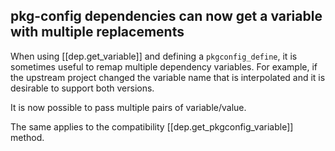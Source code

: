 ## pkg-config dependencies can now get a variable with multiple replacements

When using [[dep.get_variable]] and defining a `pkgconfig_define`, it is
sometimes useful to remap multiple dependency variables. For example, if the
upstream project changed the variable name that is interpolated and it is
desirable to support both versions.

It is now possible to pass multiple pairs of variable/value.

The same applies to the compatibility [[dep.get_pkgconfig_variable]] method.
